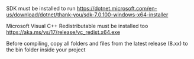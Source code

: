 SDK must be installed to run
https://dotnet.microsoft.com/en-us/download/dotnet/thank-you/sdk-7.0.100-windows-x64-installer

Microsoft Visual C++ Redistributable must be installed too
https://aka.ms/vs/17/release/vc_redist.x64.exe

Before compiling, copy all folders and files from the latest release (8.xx) to the bin folder inside your project
